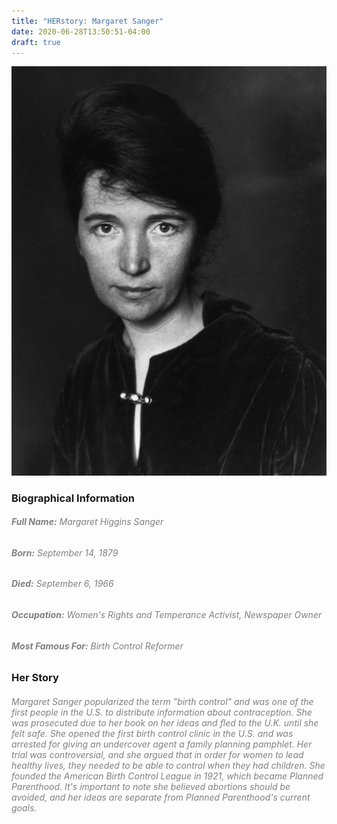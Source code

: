 ```yaml
---
title: "HERstory: Margaret Sanger"
date: 2020-06-28T13:50:51-04:00
draft: true
---
```


![Image of Margaret Sanger](Sanger.png)

### **Biographical Information**
###### <span style="color:grey">**Full Name:** Margaret Higgins Sanger</span>
###### <span style="color:grey">**Born:** September 14, 1879</span>
###### <span style="color:grey"> **Died:** September 6, 1966</span>
###### <span style="color:grey"> **Occupation:** Women's Rights and Temperance Activist, Newspaper Owner </span>
###### <span style="color:grey"> **Most Famous For:** Birth Control Reformer</span>

### **Her Story**
###### <span style="color:grey">Margaret Sanger popularized the term "birth control" and was one of the first people in the U.S. to distribute information about contraception. She was prosecuted due to her book on her ideas and fled to the U.K. until she felt safe. She opened the first birth control clinic in the U.S. and was arrested for giving an undercover agent a family planning pamphlet. Her trial was controversial, and she argued that in order for women to lead healthy lives, they needed to be able to control when they had children. She founded the American Birth Control League in 1921, which became Planned Parenthood. It's important to note she believed abortions should be avoided, and her ideas are separate from Planned Parenthood's current goals. </span>
